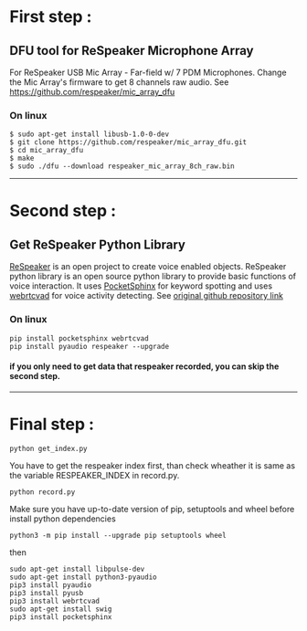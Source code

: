 # First step :
## DFU tool for ReSpeaker Microphone Array
For ReSpeaker USB Mic Array - Far-field w/ 7 PDM Microphones. Change the Mic Array's firmware to get 8 channels raw audio. 
See https://github.com/respeaker/mic_array_dfu
### On linux
```
$ sudo apt-get install libusb-1.0-0-dev 
$ git clone https://github.com/respeaker/mic_array_dfu.git
$ cd mic_array_dfu
$ make
$ sudo ./dfu --download respeaker_mic_array_8ch_raw.bin
```
---
# Second step :
## Get ReSpeaker Python Library
[ReSpeaker](https://respeaker.io/) is an open project to create voice enabled objects. ReSpeaker python library is an open source python library to provide basic functions of voice interaction.
It uses [PocketSphinx](https://github.com/cmusphinx/pocketsphinx) for keyword spotting and uses [webrtcvad](https://github.com/wiseman/py-webrtcvad) for voice activity detecting.
See [original github repository link](https://github.com/respeaker/respeaker_python_library/blob/master/README.md)
### On linux
```
pip install pocketsphinx webrtcvad
pip install pyaudio respeaker --upgrade
```
#### if you only need to get data that respeaker recorded, you can skip the second step.
---
# Final step :
```
python get_index.py
```
You have to get the respeaker index first, than check wheather it is same as the variable RESPEAKER_INDEX in record.py.
```
python record.py
```
Make sure you have up-to-date version of pip, setuptools and wheel before install python dependencies
```
python3 -m pip install --upgrade pip setuptools wheel
```
then
```
sudo apt-get install libpulse-dev
sudo apt-get install python3-pyaudio
pip3 install pyaudio
pip3 install pyusb
pip3 install webrtcvad
sudo apt-get install swig
pip3 install pocketsphinx
```






